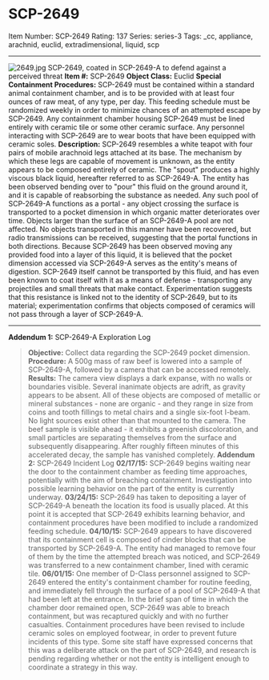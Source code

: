 # SCP-2649
Item Number: SCP-2649
Rating: 137
Series: series-3
Tags: _cc, appliance, arachnid, euclid, extradimensional, liquid, scp

---

![2649.jpg](https://scp-wiki.wdfiles.com/local--files/scp-2649/2649.jpg)
SCP-2649, coated in SCP-2649-A to defend against a perceived threat
**Item #:** SCP-2649
**Object Class:** Euclid
**Special Containment Procedures:** SCP-2649 must be contained within a standard animal containment chamber, and is to be provided with at least four ounces of raw meat, of any type, per day. This feeding schedule must be randomized weekly in order to minimize chances of an attempted escape by SCP-2649. Any containment chamber housing SCP-2649 must be lined entirely with ceramic tile or some other ceramic surface. Any personnel interacting with SCP-2649 are to wear boots that have been equipped with ceramic soles.
**Description:** SCP-2649 resembles a white teapot with four pairs of mobile arachnoid legs attached at its base. The mechanism by which these legs are capable of movement is unknown, as the entity appears to be composed entirely of ceramic.
The "spout" produces a highly viscous black liquid, hereafter referred to as SCP-2649-A. The entity has been observed bending over to "pour" this fluid on the ground around it, and it is capable of reabsorbing the substance as needed. Any such pool of SCP-2649-A functions as a portal - any object crossing the surface is transported to a pocket dimension in which organic matter deteriorates over time. Objects larger than the surface of an SCP-2649-A pool are not affected. No objects transported in this manner have been recovered, but radio transmissions can be received, suggesting that the portal functions in both directions.
Because SCP-2649 has been observed moving any provided food into a layer of this liquid, it is believed that the pocket dimension accessed via SCP-2649-A serves as the entity's means of digestion. SCP-2649 itself cannot be transported by this fluid, and has even been known to coat itself with it as a means of defense - transporting any projectiles and small threats that make contact. Experimentation suggests that this resistance is linked not to the identity of SCP-2649, but to its material; experimentation confirms that objects composed of ceramics will not pass through a layer of SCP-2649-A.
* * *
**Addendum 1:** SCP-2649-A Exploration Log
> **Objective:** Collect data regarding the SCP-2649 pocket dimension.  
>  **Procedure:** A 500g mass of raw beef is lowered into a sample of SCP-2649-A, followed by a camera that can be accessed remotely.  
>  **Results:** The camera view displays a dark expanse, with no walls or boundaries visible. Several inanimate objects are adrift, as gravity appears to be absent. All of these objects are composed of metallic or mineral substances - none are organic - and they range in size from coins and tooth fillings to metal chairs and a single six-foot I-beam. No light sources exist other than that mounted to the camera. The beef sample is visible ahead - it exhibits a greenish discoloration, and small particles are separating themselves from the surface and subsequently disappearing. After roughly fifteen minutes of this accelerated decay, the sample has vanished completely.
**Addendum 2:** SCP-2649 Incident Log
> **02/17/15:** SCP-2649 begins waiting near the door to the containment chamber as feeding time approaches, potentially with the aim of breaching containment. Investigation into possible learning behavior on the part of the entity is currently underway.
> **03/24/15:** SCP-2649 has taken to depositing a layer of SCP-2649-A beneath the location its food is usually placed. At this point it is accepted that SCP-2649 exhibits learning behavior, and containment procedures have been modified to include a randomized feeding schedule.
> **04/10/15:** SCP-2649 appears to have discovered that its containment cell is composed of cinder blocks that can be transported by SCP-2649-A. The entity had managed to remove four of them by the time the attempted breach was noticed, and SCP-2649 was transferred to a new containment chamber, lined with ceramic tile.
> **06/01/15:** One member of D-Class personnel assigned to SCP-2649 entered the entity's containment chamber for routine feeding, and immediately fell through the surface of a pool of SCP-2649-A that had been left at the entrance. In the brief span of time in which the chamber door remained open, SCP-2649 was able to breach containment, but was recaptured quickly and with no further casualties. Containment procedures have been revised to include ceramic soles on employed footwear, in order to prevent future incidents of this type.
> Some site staff have expressed concerns that this was a deliberate attack on the part of SCP-2649, and research is pending regarding whether or not the entity is intelligent enough to coordinate a strategy in this way.